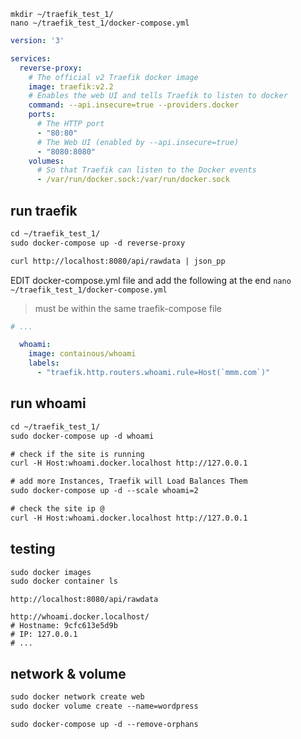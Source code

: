 `mkdir ~/traefik_test_1/`    
`nano ~/traefik_test_1/docker-compose.yml`
```yaml
version: '3'

services:
  reverse-proxy:
    # The official v2 Traefik docker image
    image: traefik:v2.2
    # Enables the web UI and tells Traefik to listen to docker
    command: --api.insecure=true --providers.docker
    ports:
      # The HTTP port
      - "80:80"
      # The Web UI (enabled by --api.insecure=true)
      - "8080:8080"
    volumes:
      # So that Traefik can listen to the Docker events
      - /var/run/docker.sock:/var/run/docker.sock
```


## run traefik
```txt
cd ~/traefik_test_1/
sudo docker-compose up -d reverse-proxy

curl http://localhost:8080/api/rawdata | json_pp 
```


EDIT docker-compose.yml file and add the following at the end
`nano ~/traefik_test_1/docker-compose.yml`
> must be within the same traefik-compose file
```yaml
# ...

  whoami:
    image: containous/whoami
    labels:
      - "traefik.http.routers.whoami.rule=Host(`mmm.com`)"
```



## run whoami
```txt
cd ~/traefik_test_1/
sudo docker-compose up -d whoami

# check if the site is running
curl -H Host:whoami.docker.localhost http://127.0.0.1

# add more Instances, Traefik will Load Balances Them
sudo docker-compose up -d --scale whoami=2

# check the site ip @
curl -H Host:whoami.docker.localhost http://127.0.0.1
```


## testing
```txt
sudo docker images
sudo docker container ls
```

```text
http://localhost:8080/api/rawdata

http://whoami.docker.localhost/
# Hostname: 9cfc613e5d9b
# IP: 127.0.0.1
# ...
```


## network & volume
```txt
sudo docker network create web
sudo docker volume create --name=wordpress

sudo docker-compose up -d --remove-orphans
```
